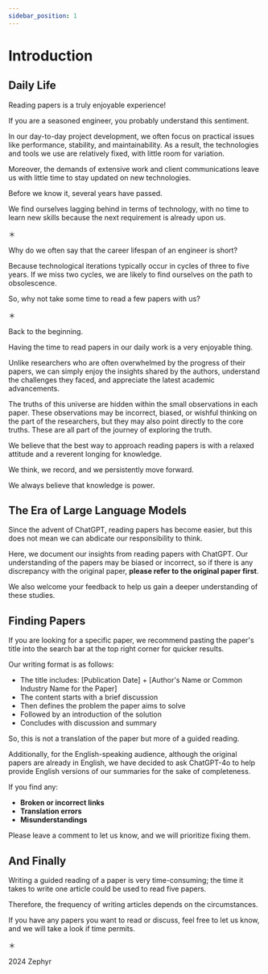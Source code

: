 ```yaml
---
sidebar_position: 1
---
```


# Introduction

## Daily Life

Reading papers is a truly enjoyable experience!

If you are a seasoned engineer, you probably understand this sentiment.

In our day-to-day project development, we often focus on practical issues like performance, stability, and maintainability. As a result, the technologies and tools we use are relatively fixed, with little room for variation.

Moreover, the demands of extensive work and client communications leave us with little time to stay updated on new technologies.

Before we know it, several years have passed.

We find ourselves lagging behind in terms of technology, with no time to learn new skills because the next requirement is already upon us.

＊

Why do we often say that the career lifespan of an engineer is short?

Because technological iterations typically occur in cycles of three to five years. If we miss two cycles, we are likely to find ourselves on the path to obsolescence.

So, why not take some time to read a few papers with us?

＊

Back to the beginning.

Having the time to read papers in our daily work is a very enjoyable thing.

Unlike researchers who are often overwhelmed by the progress of their papers, we can simply enjoy the insights shared by the authors, understand the challenges they faced, and appreciate the latest academic advancements.

The truths of this universe are hidden within the small observations in each paper. These observations may be incorrect, biased, or wishful thinking on the part of the researchers, but they may also point directly to the core truths. These are all part of the journey of exploring the truth.

We believe that the best way to approach reading papers is with a relaxed attitude and a reverent longing for knowledge.

We think, we record, and we persistently move forward.

We always believe that knowledge is power.

## The Era of Large Language Models

Since the advent of ChatGPT, reading papers has become easier, but this does not mean we can abdicate our responsibility to think.

Here, we document our insights from reading papers with ChatGPT. Our understanding of the papers may be biased or incorrect, so if there is any discrepancy with the original paper, **please refer to the original paper first**.

We also welcome your feedback to help us gain a deeper understanding of these studies.

## Finding Papers

If you are looking for a specific paper, we recommend pasting the paper's title into the search bar at the top right corner for quicker results.

Our writing format is as follows:

- The title includes: [Publication Date] + [Author's Name or Common Industry Name for the Paper]
- The content starts with a brief discussion
- Then defines the problem the paper aims to solve
- Followed by an introduction of the solution
- Concludes with discussion and summary

So, this is not a translation of the paper but more of a guided reading.

Additionally, for the English-speaking audience, although the original papers are already in English, we have decided to ask ChatGPT-4o to help provide English versions of our summaries for the sake of completeness.

If you find any:

- **Broken or incorrect links**
- **Translation errors**
- **Misunderstandings**

Please leave a comment to let us know, and we will prioritize fixing them.

## And Finally

Writing a guided reading of a paper is very time-consuming; the time it takes to write one article could be used to read five papers.

Therefore, the frequency of writing articles depends on the circumstances.

If you have any papers you want to read or discuss, feel free to let us know, and we will take a look if time permits.

＊

2024 Zephyr
